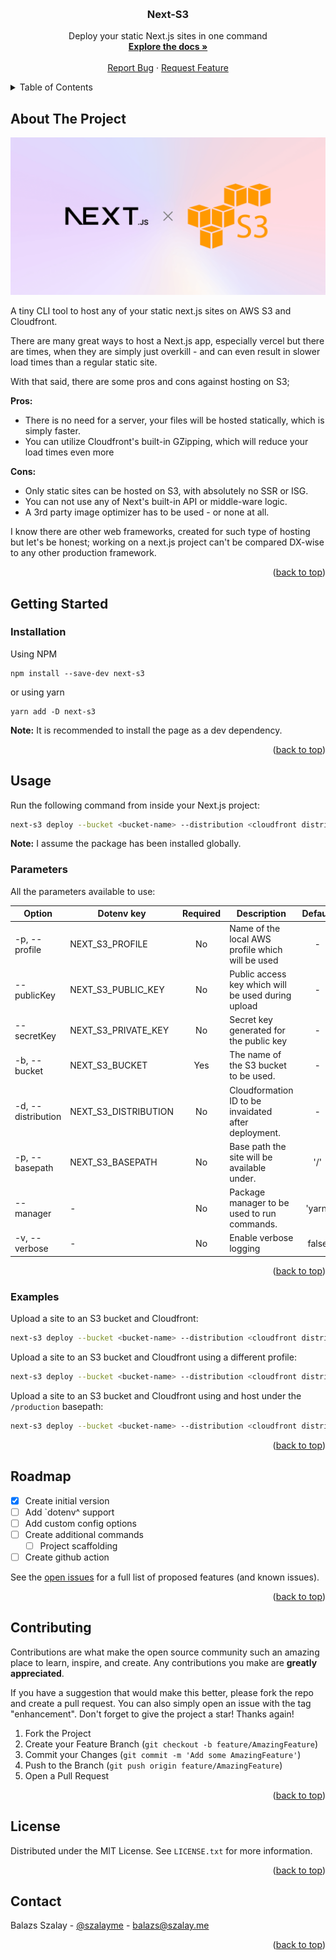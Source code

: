 <a id="readme-top" name="readme-top"></a>

<!-- PROJECT LOGO -->
<br />
<div align="center">
  <h3 align="center">Next-S3</h3>

  <p align="center">
    Deploy your static Next.js sites in one command
    <br />
    <a href="#getting-started"><strong>Explore the docs »</strong></a>
    <br />
    <br />
    <a href="https://github.com/szalaybalazs/next-s3/issues">Report Bug</a>
    ·
    <a href="https://github.com/szalaybalazs/next-s3/issues">Request Feature</a>
  </p>
</div>

<!-- TABLE OF CONTENTS -->
<details>
  <summary>Table of Contents</summary>
  <ol>
    <li>
      <a href="#about-the-project">About The Project</a>
    </li>
    <li>
      <a href="#getting-started">Getting Started</a>
      <ul>
        <!-- <li><a href="#prerequisites">Prerequisites</a></li> -->
        <li><a href="#installation">Installation</a></li>
      </ul>
    </li>
    <li>
    <a href="#usage">Usage</a>
      <ul>
        <li><a href="#parameters">Parameters</a></li>
        <li><a href="#examples">Examples</a></li>
      </ul>
    </li>
    <li><a href="#roadmap">Roadmap</a></li>
    <li><a href="#contributing">Contributing</a></li>
    <li><a href="#license">License</a></li>
    <li><a href="#contact">Contact</a></li>
  </ol>
</details>

<!-- ABOUT THE PROJECT -->

## About The Project

![Product Name Screen Shot](/assets/banner.png)

A tiny CLI tool to host any of your static next.js sites on AWS S3 and Cloudfront.

There are many great ways to host a Next.js app, especially vercel but there are times, when they are simply just overkill - and can even result in slower load times than a regular static site.

With that said, there are some pros and cons against hosting on S3;

**Pros:**

- There is no need for a server, your files will be hosted statically, which is simply faster.
- You can utilize Cloudfront's built-in GZipping, which will reduce your load times even more

**Cons:**

- Only static sites can be hosted on S3, with absolutely no SSR or ISG.
- You can not use any of Next's built-in API or middle-ware logic.
- A 3rd party image optimizer has to be used - or none at all.

I know there are other web frameworks, created for such type of hosting but let's be honest; working on a next.js project can't be compared DX-wise to any other production framework.

<p align="right">(<a href="#readme-top">back to top</a>)</p>

<!-- GETTING STARTED -->

## Getting Started

### Installation

Using NPM

```shell
npm install --save-dev next-s3
```

or using yarn

```shell
yarn add -D next-s3
```

**Note:** It is recommended to install the page as a dev dependency.

<p align="right">(<a href="#readme-top">back to top</a>)</p>

<!-- USAGE EXAMPLES -->

## Usage

Run the following command from inside your Next.js project:

```bash
next-s3 deploy --bucket <bucket-name> --distribution <cloudfront distribution id>
```

**Note:** I assume the package has been installed globally.

### Parameters

All the parameters available to use:

| Option             | Dotenv key           | Required | Description                                          | Default |
| ------------------ | -------------------- | :------: | ---------------------------------------------------- | :-----: |
| -p, --profile      | NEXT_S3_PROFILE      |    No    | Name of the local AWS profile which will be used     |    -    |
| --publicKey        | NEXT_S3_PUBLIC_KEY   |    No    | Public access key which will be used during upload   |    -    |
| --secretKey        | NEXT_S3_PRIVATE_KEY  |    No    | Secret key generated for the public key              |    -    |
| -b, --bucket       | NEXT_S3_BUCKET       |   Yes    | The name of the S3 bucket to be used.                |    -    |
| -d, --distribution | NEXT_S3_DISTRIBUTION |    No    | Cloudformation ID to be invaidated after deployment. |    -    |
| -p, --basepath     | NEXT_S3_BASEPATH     |    No    | Base path the site will be available under.          |   '/'   |
| --manager          | -                    |    No    | Package manager to be used to run commands.          | 'yarn'  |
| -v, --verbose      | -                    |    No    | Enable verbose logging                               |  false  |

<p align="right">(<a href="#readme-top">back to top</a>)</p>

### Examples

Upload a site to an S3 bucket and Cloudfront:

```bash
next-s3 deploy --bucket <bucket-name> --distribution <cloudfront distribution id>
```

Upload a site to an S3 bucket and Cloudfront using a different profile:

```bash
next-s3 deploy --bucket <bucket-name> --distribution <cloudfront distribution id> --profile <profile>
```

Upload a site to an S3 bucket and Cloudfront using and host under the `/production` basepath:

```bash
next-s3 deploy --bucket <bucket-name> --distribution <cloudfront distribution id> --basepath "/production"
```

<p align="right">(<a href="#readme-top">back to top</a>)</p>

<!-- ROADMAP -->

## Roadmap

- [x] Create initial version
- [ ] Add `dotenv^ support
- [ ] Add custom config options
- [ ] Create additional commands
  - [ ] Project scaffolding
- [ ] Create github action

See the [open issues](https://github.com/szalaybalazs/next-s3/issues) for a full list of proposed features (and known issues).

<p align="right">(<a href="#readme-top">back to top</a>)</p>

<!-- CONTRIBUTING -->

## Contributing

Contributions are what make the open source community such an amazing place to learn, inspire, and create. Any contributions you make are **greatly appreciated**.

If you have a suggestion that would make this better, please fork the repo and create a pull request. You can also simply open an issue with the tag "enhancement".
Don't forget to give the project a star! Thanks again!

1. Fork the Project
2. Create your Feature Branch (`git checkout -b feature/AmazingFeature`)
3. Commit your Changes (`git commit -m 'Add some AmazingFeature'`)
4. Push to the Branch (`git push origin feature/AmazingFeature`)
5. Open a Pull Request

<p align="right">(<a href="#readme-top">back to top</a>)</p>

## License

Distributed under the MIT License. See `LICENSE.txt` for more information.

<p align="right">(<a href="#readme-top">back to top</a>)</p>

<!-- CONTACT -->

## Contact

Balazs Szalay - [@szalayme](https://twitter.com/szalayme) - balazs@szalay.me

<p align="right">(<a href="#readme-top">back to top</a>)</p>
